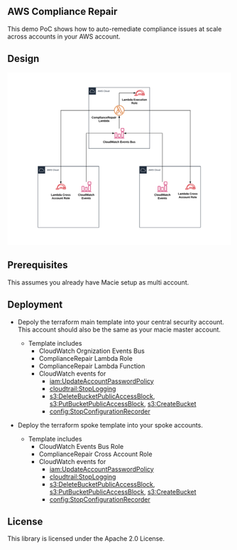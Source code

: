 ## AWS Compliance Repair
This demo PoC shows how to auto-remediate compliance issues at scale across accounts in your AWS account.

## Design
![Design](img/compliance-repair.png)

## Prerequisites
This assumes you already have Macie setup as multi account.

## Deployment
* Depoly the terraform main template into your central security account. This account should also be the same as your macie master account.
  * Template includes
    * CloudWatch Orgnization Events Bus
    * ComplianceRepair Lambda Role
    * ComplianceRepair Lambda Function
    * CloudWatch events for
      * [iam:UpdateAccountPasswordPolicy](https://docs.aws.amazon.com/IAM/latest/APIReference/API_UpdateAccountPasswordPolicy.html)
      * [cloudtrail:StopLogging](https://docs.aws.amazon.com/awscloudtrail/latest/APIReference/API_StopLogging.html)
      * [s3:DeleteBucketPublicAccessBlock](https://docs.amazonaws.cn/en_us/AmazonS3/latest/API/API_DeletePublicAccessBlock.html), [s3:PutBucketPublicAccessBlock](https://docs.amazonaws.cn/en_us/AmazonS3/latest/API/API_PutPublicAccessBlock.html), [s3:CreateBucket](https://docs.amazonaws.cn/en_us/AmazonS3/latest/API/API_CreateBucket.html)
      * [config:StopConfigurationRecorder](https://docs.aws.amazon.com/config/latest/APIReference/API_StopConfigurationRecorder.html)

* Deploy the terraform spoke template into your spoke accounts.
  * Template includes
    * CloudWatch Events Bus Role
    * ComplianceRepair Cross Account Role
    * CloudWatch events for
      * [iam:UpdateAccountPasswordPolicy](https://docs.aws.amazon.com/IAM/latest/APIReference/API_UpdateAccountPasswordPolicy.html)
      * [cloudtrail:StopLogging](https://docs.aws.amazon.com/awscloudtrail/latest/APIReference/API_StopLogging.html)
      * [s3:DeleteBucketPublicAccessBlock](https://docs.amazonaws.cn/en_us/AmazonS3/latest/API/API_DeletePublicAccessBlock.html), [s3:PutBucketPublicAccessBlock](https://docs.amazonaws.cn/en_us/AmazonS3/latest/API/API_PutPublicAccessBlock.html), [s3:CreateBucket](https://docs.amazonaws.cn/en_us/AmazonS3/latest/API/API_CreateBucket.html)
      * [config:StopConfigurationRecorder](https://docs.aws.amazon.com/config/latest/APIReference/API_StopConfigurationRecorder.html)

## License
This library is licensed under the Apache 2.0 License.